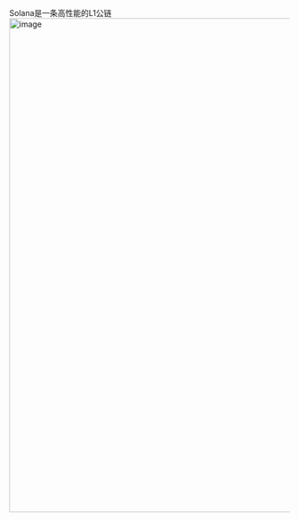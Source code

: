 Solana是一条高性能的L1公链
<img width="889" alt="image" src="https://github.com/bellacce/solana-dance/assets/167055822/237accd1-c676-490e-912a-2c24f35334ea">
